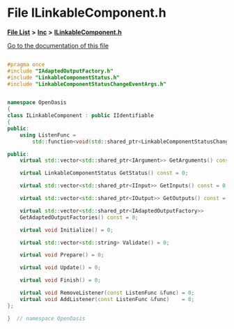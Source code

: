 

# File ILinkableComponent.h

[**File List**](files.md) **>** [**Inc**](dir_e48a3e9a07fc2444cdac51c67822643f.md) **>** [**ILinkableComponent.h**](_i_linkable_component_8h.md)

[Go to the documentation of this file](_i_linkable_component_8h.md)


```C++

#pragma once
#include "IAdaptedOutputFactory.h"
#include "LinkableComponentStatus.h"
#include "LinkableComponentStatusChangeEventArgs.h"


namespace OpenOasis
{
class ILinkableComponent : public IIdentifiable
{
public:
    using ListenFunc =
        std::function<void(std::shared_ptr<LinkableComponentStatusChangeEventArgs>)>;

public:
    virtual std::vector<std::shared_ptr<IArgument>> GetArguments() const = 0;

    virtual LinkableComponentStatus GetStatus() const = 0;

    virtual std::vector<std::shared_ptr<IInput>> GetInputs() const = 0;

    virtual std::vector<std::shared_ptr<IOutput>> GetOutputs() const = 0;

    virtual std::vector<std::shared_ptr<IAdaptedOutputFactory>>
    GetAdaptedOutputFactories() const = 0;

    virtual void Initialize() = 0;

    virtual std::vector<std::string> Validate() = 0;

    virtual void Prepare() = 0;

    virtual void Update() = 0;

    virtual void Finish() = 0;

    virtual void RemoveListener(const ListenFunc &func) = 0;
    virtual void AddListener(const ListenFunc &func)    = 0;
};

}  // namespace OpenOasis
```


